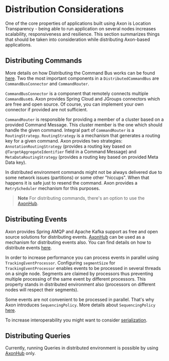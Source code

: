 # Distribution Considerations

One of the core properties of applications built using Axon is Location Transparency - being able to run application on several nodes increases scalability, responsiveness and resilience. This section summarizes things that should be taken into consideration while distributing Axon-based applications.

## Distributing Commands

More details on how Distributing the Command Bus works can be found [here](/part-iii-infrastructure-components/command-dispatching.md#distributing-the-command-bus). Two the most important components in a `DistributedCommandBus` are `CommandBusConnector` and `CommandRouter`. 

`CommandBusConnector` is a component that remotely connects multiple `CommandBus`es. Axon provides Spring Cloud and JGroups connectors which are free and open source. Of course, you can implement your own connector if provided are not sufficient.

`CommandRouter` is responsible for providing a member of a cluster based on a provided Command Message. This cluster member is the one which should handle the given command. Integral part of `CommandRouter` is a `RoutingStrategy`. `RoutingStrategy` is a mechanism that generates a routing key for a given command. Axon provides two strategies: `AnnotationRoutingStrategy` (provides a routing key based on `@TargetAggregateIdentifier` field in a Command Message) and `MetaDataRoutingStrategy` (provides a routing key based on provided Meta Data key).

In distributed environment commands might not be always delivered due to some network issues (partitions) or some other "hiccups". When that happens it is safe just to resend the command. Axon provides a `RetryScheduler` mechanism for this purposes.

> **Note** For distributing commands, there's an option to use the [AxonHub](https://axoniq.io/product-overview/axonhub).

## Distributing Events

Axon provides Spring AMQP and Apache Kafka support as free and open source solutions for distributing events. [AxonHub](https://axoniq.io/product-overview/axonhub) can be used as a mechanism for distributing events also. You can find details on how to distribute events [here](/part-iii-infrastructure-components/event-processing.md#distributing-events).

In order to increase performance you can process events in parallel using `TrackingEventProcessor`. Configuring `segmentSize` for `TrackingEventProcessor` enables events to be processed in several threads on a single node. Segments are claimed by processors thus preventing multiple processing of the same event by different processors. This property stands in distributed environment also (processors on different nodes will respect their segments).

Some events are not convenient to be processed in parallel. That's why Axon introduces `SequencingPolicy`. More details about `SequencingPolicy` [here](/part-iii-infrastructure-components/event-processing.md#parallel-processing).  

To increase interoperability you might want to consider [serialization](performance-tuning.md#event-serializer-tuning).

## Distributing Queries

Currently, running Queries in distributed environment is possible by using [AxonHub](https://axoniq.io/product-overview/axonhub) only.